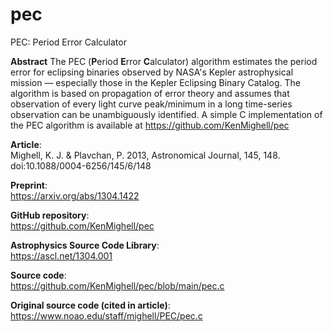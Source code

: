# pec
PEC: Period Error Calculator  

**Abstract**
The PEC (**P**eriod **E**rror **C**alculator) algorithm estimates the period error for eclipsing binaries observed by NASA's Kepler astrophysical mission &mdash; especially those in the Kepler Eclipsing Binary Catalog. The algorithm is based on propagation of error theory and assumes that observation of every light curve peak/minimum in a long time-series observation can be unambiguously identified. A simple C implementation of the PEC algorithm is available at https://github.com/KenMighell/pec

**Article**:  
Mighell, K. J. & Plavchan, P. 2013, Astronomical Journal, 145, 148.  
doi:10.1088/0004-6256/145/6/148

**Preprint**:  
https://arxiv.org/abs/1304.1422

**GitHub repository**:  
https://github.com/KenMighell/pec

**Astrophysics Source Code Library**:  
https://ascl.net/1304.001

**Source code**:  
https://github.com/KenMighell/pec/blob/main/pec.c

**Original source code (cited in article)**:  
https://www.noao.edu/staff/mighell/PEC/pec.c
